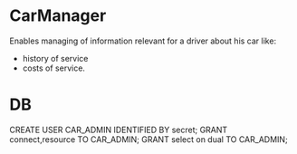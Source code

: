 # CarManager

Enables managing of information relevant  for a driver about his car like:
- history of service
- costs of service.


# DB

CREATE USER CAR_ADMIN IDENTIFIED BY secret;
GRANT connect,resource TO CAR_ADMIN;
GRANT select on dual TO CAR_ADMIN;
